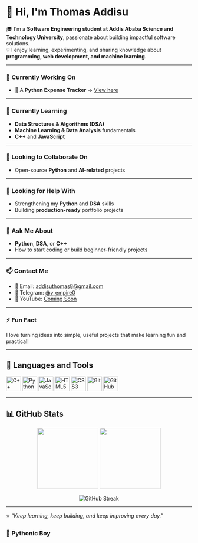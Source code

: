 <!--
**thomasaddisu/thomasaddisu** is a ✨ _special_ ✨ repository because its `README.md` (this file) appears on your GitHub profile.
-->

# 👋 Hi, I'm Thomas Addisu

🎓 I’m a **Software Engineering student at Addis Ababa Science and Technology University**, passionate about building impactful software solutions.  
💡 I enjoy learning, experimenting, and sharing knowledge about **programming, web development, and machine learning**.

---

### 🔭 Currently Working On
- 🐍 A **Python Expense Tracker** → [View here](https://github.com/thomasaddisu/Expense-Tracker)

---

### 🌱 Currently Learning
- **Data Structures & Algorithms (DSA)**  
- **Machine Learning & Data Analysis** fundamentals  
- **C++** and **JavaScript**

---

### 👯 Looking to Collaborate On
- Open-source **Python** and **AI-related** projects

---

### 🤔 Looking for Help With
- Strengthening my **Python** and **DSA** skills  
- Building **production-ready** portfolio projects

---

### 💬 Ask Me About
- **Python**, **DSA**, or **C++**  
- How to start coding or build beginner-friendly projects

---

### 📫 Contact Me
- 📧 Email: [addisuthomas8@gmail.com](mailto:addisuthomas8@gmail.com)  
- 💬 Telegram: [@v_empire0](https://t.me/v_empire0)  
- 🧠 YouTube: [Coming Soon](https://youtube.com/@TomCodes)

---

### ⚡ Fun Fact
I love turning ideas into simple, useful projects that make learning fun and practical!

---

## 🧰 Languages and Tools

<p align="left">
  <img src="https://cdn.jsdelivr.net/gh/devicons/devicon/icons/cplusplus/cplusplus-original.svg" width="40" height="40" alt="C++"/>
  <img src="https://cdn.jsdelivr.net/gh/devicons/devicon/icons/python/python-original.svg" width="40" height="40" alt="Python"/>
  <img src="https://cdn.jsdelivr.net/gh/devicons/devicon/icons/javascript/javascript-original.svg" width="40" height="40" alt="JavaScript"/>
  <img src="https://cdn.jsdelivr.net/gh/devicons/devicon/icons/html5/html5-original.svg" width="40" height="40" alt="HTML5"/>
  <img src="https://cdn.jsdelivr.net/gh/devicons/devicon/icons/css3/css3-original.svg" width="40" height="40" alt="CSS3"/>
  <img src="https://cdn.jsdelivr.net/gh/devicons/devicon/icons/git/git-original.svg" width="40" height="40" alt="Git"/>
  <img src="https://cdn.jsdelivr.net/gh/devicons/devicon/icons/github/github-original.svg" width="40" height="40" alt="GitHub"/>
</p>

---

## 📊 GitHub Stats

<p align="center">
  <img src="https://github-readme-stats.vercel.app/api?username=thomasaddisu&show_icons=true&theme=tokyonight" height="165"/>
  <img src="https://github-readme-stats.vercel.app/api/top-langs/?username=thomasaddisu&layout=compact&theme=tokyonight" height="165"/>
</p>

<p align="center">
  <img src="https://streak-stats.demolab.com/?user=thomasaddisu&theme=tokyonight" alt="GitHub Streak"/>
</p>

---

⭐️ _“Keep learning, keep building, and keep improving every day.”_

### 🐍 Pythonic Boy


<!--
**thomasaddisu/thomasaddisu** is a ✨ _special_ ✨ repository because its `README.md` (this file) appears on your GitHub profile.

Here are some ideas to get you started:

- 🔭 I’m currently working on ...
- 🌱 I’m currently learning ...
- 👯 I’m looking to collaborate on ...
- 🤔 I’m looking for help with ...
- 💬 Ask me about ...
- 📫 How to reach me: ...
- 😄 Pronouns: ...
- ⚡ Fun fact: ...
-->
